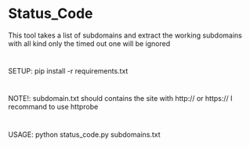 # Status_Code
This tool takes a list of subdomains and extract the working subdomains with all kind only the timed out one will be ignored
#
SETUP: pip install -r requirements.txt
#
NOTE!: subdomain.txt should contains the site with http:// or https:// I recommand to use httprobe
#
USAGE: python status_code.py subdomains.txt
